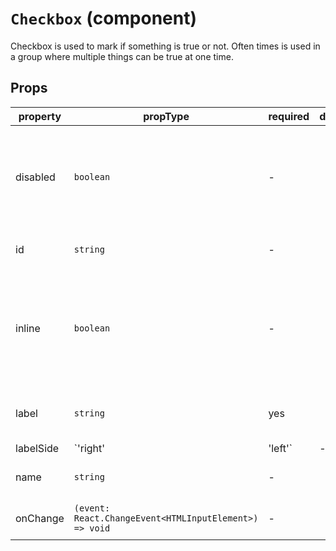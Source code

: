 # `Checkbox` (component)

Checkbox is used to mark if something is true or not. Often times is used in a group where
multiple things can be true at one time.
## Props
| property | propType | required | default | description |
|----------|----------|----------|---------|-------------|
|disabled|`boolean`|-||Determines if the checkbox should be disabled or not. By default false|
|id|`string`|-||The id for the checkbox|
|inline|`boolean`|-||Determines if the checkbox should render inline or not. By default false.|
|label|`string`|yes||The label to render next to the checkbox|
|labelSide|`'right' | 'left'`|-|||
|name|`string`|-||Gives the checkbox a name|
|onChange|`(event: React.ChangeEvent<HTMLInputElement>) => void`|-||The onChange listener|